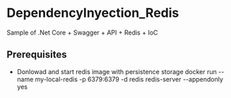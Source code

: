# DependencyInyection_Redis
Sample of .Net Core + Swagger + API + Redis + IoC

## Prerequisites
* Donlowad and start redis image with persistence storage
docker run --name my-local-redis -p 6379:6379 -d redis redis-server --appendonly yes
